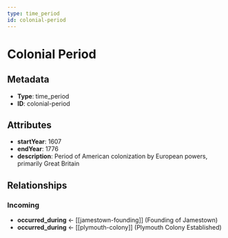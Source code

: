 ```yaml
---
type: time_period
id: colonial-period
---
```


# Colonial Period

## Metadata

- **Type**: time_period
- **ID**: colonial-period

## Attributes

- **startYear**: 1607
- **endYear**: 1776
- **description**: Period of American colonization by European powers, primarily Great Britain

## Relationships

### Incoming

- **occurred_during** ← [[jamestown-founding]] (Founding of Jamestown)
- **occurred_during** ← [[plymouth-colony]] (Plymouth Colony Established)

